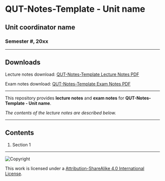 # QUT-Notes-Template - Unit name

## Unit coordinator name

### Semester #, 20xx

---

## Downloads

Lecture notes download: [QUT-Notes-Template Lecture Notes PDF](https://www.github.com/Tarang74/QUT-Notes-Template/raw/main/QUT-Notes-Template%20Lecture%20Notes.pdf)

Exam notes download: [QUT-Notes-Template Exam Notes PDF](https://www.github.com/Tarang74/QUT-Notes-Template/raw/main/QUT-Notes-Template%20Exam%20Notes.pdf)

---

This repository provides **lecture notes** and **exam notes** for **QUT-Notes-Template - Unit name**.

*The contents of the lecture notes are described below.*

---

## Contents

1. Section 1

---

![Copyright](https://licensebuttons.net/l/by-nc-sa/4.0/88x31.png)

This work is licensed under a [Attribution-ShareAlike 4.0 International License](http://creativecommons.org/licenses/by-nc-sa/4.0/).

